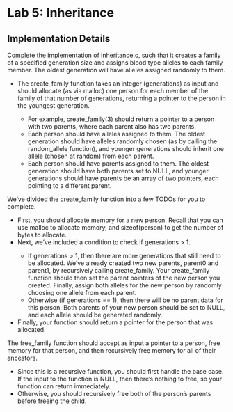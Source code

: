 <h1>Lab 5: Inheritance</h1>

<h2>Implementation Details</h2>
<p>Complete the implementation of inheritance.c, such that it creates a family of a specified generation size and assigns blood type alleles to each family member. The oldest generation will have alleles assigned randomly to them.</p>
<ul>
  <li>The create_family function takes an integer (generations) as input and should allocate (as via malloc) one person for each member of the family of that number of generations, returning a pointer to the person in the youngest generation.</li>
  <ul>
    <li>For example, create_family(3) should return a pointer to a person with two parents, where each parent also has two parents.</li>
    <li>Each person should have alleles assigned to them. The oldest generation should have alleles randomly chosen (as by calling the random_allele function), and younger generations should inherit one allele (chosen at random) from each parent.</li>
    <li>Each person should have parents assigned to them. The oldest generation should have both parents set to NULL, and younger generations should have parents be an array of two pointers, each pointing to a different parent.</li>    
  </ul>
</ul>
<p>We’ve divided the create_family function into a few TODOs for you to complete.</p>
<ul>
  <li>First, you should allocate memory for a new person. Recall that you can use malloc to allocate memory, and sizeof(person) to get the number of bytes to allocate.</li>
  <li>Next, we’ve included a condition to check if generations > 1.</li>
  <ul>
    <li>If generations > 1, then there are more generations that still need to be allocated. We’ve already created two new parents, parent0 and parent1, by recursively calling create_family. Your create_family function should then set the parent pointers of the new person you created. Finally, assign both alleles for the new person by randomly choosing one allele from each parent.</li>
        <li>Otherwise (if generations == 1), then there will be no parent data for this person. Both parents of your new person should be set to NULL, and each allele should be generated randomly.</li>
  </ul>
  <li>Finally, your function should return a pointer for the person that was allocated.</li>
</ul>
<p>The free_family function should accept as input a pointer to a person, free memory for that person, and then recursively free memory for all of their ancestors.</p>
<ul>
  <li>Since this is a recursive function, you should first handle the base case. If the input to the function is NULL, then there’s nothing to free, so your function can return immediately.</li>
  <li>Otherwise, you should recursively free both of the person’s parents before freeing the child.</li>
</ul>
